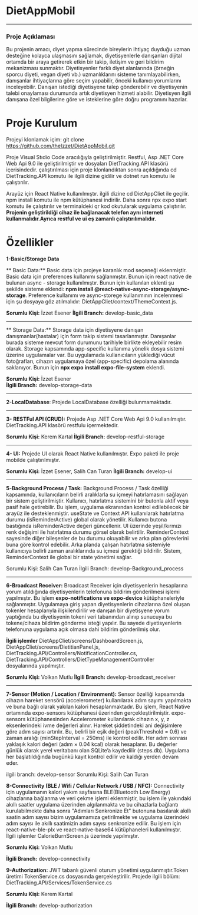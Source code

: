# DietAppMobil

---
### Proje Açıklaması
Bu projenin amacı, diyet yapma sürecinde bireylerin ihtiyaç duyduğu uzman desteğine kolayca 
ulaşmasını sağlamak, diyetisyenlerle danışanları dijital ortamda bir araya getirerek etkin bir takip, 
iletişim ve geri bildirim mekanizması sunmaktır. Diyetisyenler farklı diyet alanlarında (örneğin sporcu 
diyeti, vegan diyeti vb.) uzmanlıklarını sisteme tanımlayabilirken, danışanlar ihtiyaçlarına göre seçim 
yapabilir, önceki kullanıcı yorumlarını inceleyebilir. Danışan istediği diyetisyene talep gönderebilir ve diyetisyenin talebi onaylaması durumunda artık diyetisyen hizmeti alabilir. Diyetisyen ilgili danışana özel bilgilerine göre ve isteklerine göre doğru programını hazırlar.

# Proje Kurulum
Projeyi klonlamak içim: git clone https://github.com/theIzzet/DietAppMobil.git

Proje Visual Stıdio Code aracılığıyla geliştirilmiştir.
Restful, Asp .NET Core Web Api 9.0 ile geliştirilmiştir ve dosyaları DietTracking.API klasörü içerisindedir. çalıştırılması için proje klonlandıktan sonra açıldığında cd DietTracking.API komutu ile ilgili dizine gidilir ve dotnet run komutu ile çalıştırılır.

Arayüz için React Native kullanılmıştır. ilgili dizine cd DietAppCliet ile geçilir. npm install komutu ile npm kütüphanesi indirilir. Daha sonra npx expo start komutu ile çalıştırılır ve terminaldeki qr kod okutularak uygulama çalıştırılır. **Projenin geliştirildiği cihaz ile bağlanacak telefon aynı interneti kullanmalıdır.Ayrıca restful ve ui eş zamanlı çalıştırılımalıdır.**

# Özellikler

**1-Basic/Storage Data**

** Basic Data:** Basic data için projeye karanlık mod seçeneği eklenmiştir. Basic data için preferences kullanımı sağlanmıştır. Bunun için react native de bulunan async - storage kullanılmıştır. Bunun için kullanılan eklenti şu şekilde sisteme eklendi: **npm install @react-native-async-storage/async-storage**. 
Preference kullanımı ve async-storege kullanımının incelenmesi için şu dosyaya göz atılmalıdır: DietAppCliet/context/ThemeContext.js.


**Sorumlu Kişi:** İzzet Esener
**İlgili Branch:** develop-basic_data

---

** Storage Data:** Storage data için diyetisyene danışan danışmanlar(hastalar) için form takip sistemi tasarlanmıştır. Danışanlar burada sisteme mevcut form durumunu tarihiyle birlikte ekleyebilir resim olarak. Storage kapsamında app-specific  kullanıma yönelik dosya sistemi üzerine uygulamalar var. Bu uygulamada kullanıcıların yüklediği vücut fotoğrafları, cihazın uygulamaya özel (app-specific) depolama alanında saklanıyor. Bunun için **npx expo install expo-file-system** eklendi. 

**Sorumlu Kişi:** İzzet Esener <br>
**İlgili Branch:** develop-storage-data

---
**2-LocalDatabase**: Projede LocalDatabase özelliği bulunmamaktadır.

---

**3- RESTFul API (CRUD):** Projede Asp .NET Core Web Api 9.0 kullanılmıştır. DietTracking.API klasörü restfulu içermektedir. 

**Sorumlu Kişi:** Kerem Kartal
**İlgili Branch:** develop-restful-storage

---

**4- UI:** Projede UI olarak React Native kullanılmıştır. Expo paketi ile proje mobilde çalıştırılmıştır.

**Sorumlu Kişi:** İzzet Esener, Salih Can Turan
**İlgili Branch:** develop-ui

---
**5-Background Process / Task:** Background Process / Task özelliği kapsamında, kullanıcıların belirli aralıklarla su içmeyi hatırlamasını sağlayan bir sistem geliştirilmiştir. Kullanıcı, hatırlatma sistemini bir butonla aktif veya pasif hale getirebilir. Bu işlem, uygulama ekranından kontrol edilebilecek bir arayüz ile desteklenmiştir.
useState ve Context API kullanılarak hatırlatma durumu (isReminderActive) global olarak yönetilir.
Kullanıcı butona bastığında isReminderActive değeri güncellenir.
UI üzerinde yeşil/kırmızı renk değişimi ile hatırlatma durumu görsel olarak belirtilir.
ReminderContext sayesinde diğer bileşenler de bu durumu okuyabilir ve arka plan görevlerini buna göre kontrol edebilir.
Arka planda çalışan hatırlatma sistemiyle kullanıcıya belirli zaman aralıklarında su içmesi gerektiği bildirilir. Sistem, ReminderContext ile global bir state yönetimi sağlar.

Sorumlu Kişi: Salih Can Turan
İlgili Branch: develop-Background_process

---

**6-Broadcast Receiver:** Broadcast Receiver için diyetisyenlerin hesaplarına yorum atıldığında diyetisyenlerin telefonuna bildirim gönderilmesi işlemi yapılmıştır. Bu işlem **expo-notifications ve expo-device** kütüphaneleriyle sağlanmıştır. Uygulamaya giriş yapan diyetisyenlerin cihazlarına özel oluşan tokenler hesaplarıyla ilişkilendirilir ve danışan bir diyetisyene yorum yaptığında bu diyetisyenin tokeni veri tabanından alınıp sunucuya bu tokene/cihaza bildirim gönderme isteği yapılır. Bu sayede diyetisyenlerin telefonuna uygulama açık olmasa dahi bildirim gönderilmiş olur. 

**İlgili işlemler** DietAppCliet/screens/DashboardScreen.js, DietAppCliet/screens/DietitianPanel.js, DietTracking.API/Controllers/NotificationController.cs, DietTracking.API/Controllers/DietTypeManagementController dosyalarında yapılmıştır.

**Sorumlu Kişi:** Volkan Mutlu
**İlgili Branch:** develop-broadcast_receiver

---

**7-Sensor (Motion / Location / Environment):** Sensor özelliği kapsamında cihazın hareket sensörü (accelerometer) kullanılarak adım sayımı yapılmakta ve buna bağlı olarak yakılan kalori hesaplanmaktadır. Bu işlem, React Native ortamında expo-sensors kütüphanesi üzerinden gerçekleştirilmiştir. expo-sensors kütüphanesinden Accelerometer kullanılarak cihazın x, y, z eksenlerindeki ivme değerleri alınır. Hareket şiddetindeki ani değişimlere göre adım sayısı artırılır. Bu, belirli bir eşik değeri (peakThreshold = 0.6) ve zaman aralığı (minStepInterval = 250ms) ile kontrol edilir.
Her adım sonrası yaklaşık kalori değeri (adım × 0.04 kcal) olarak hesaplanır. Bu değerler günlük olarak yerel veritabanı olan SQLite’a kaydedilir (steps.db). Uygulama her başlatıldığında bugünkü kayıt kontrol edilir ve kaldığı yerden devam eder.

ilgili branch: develop-sensor
Sorumlu Kişi: Salih Can Turan

**8-Connectivity (BLE / Wifi / Cellular Network / USB / NFC):** Connectivity için uygulamanın kalori yakım sayfasına BLE(Bluetooth Low Energy) cihazlarına bağlanma ve veri çekme işlemi eklenmiştir, bu işlem ile yakındaki akıllı saatler uygulama üzerinden algılanmakta ve bu cihazlarla bağlantı kurulabilmekte daha sonra "Adımları Senkronize Et" butonuna basılarak akıllı saatin adım sayısı bizim uygulamamıza getirilmekte ve uygulama üzerindeki adım sayısı ile akıllı saatimizin adım sayısı senkronize edilir. Bu işlem için react-native-ble-plx ve react-native-base64 kütüphaneleri kullanılmıştır.
İlgili işlemler CalorieBurnScreen.js üzerinde yapılmıştır.

**Sorumlu Kişi:** Volkan Mutlu

**İlgili Branch:** develop-connectivity



**9-Authorization:** JWT tabanlı güvenli oturum yönetimi uygulanmıştır.Token üretimi TokenService.cs dosyasında gerçekleştirilir. Projede ilgili bölüm: DietTracking.API/Services/TokenService.cs 

**Sorumlu Kişi:** Kerem Kartal

**İlgili Branch:** develop-authorization




